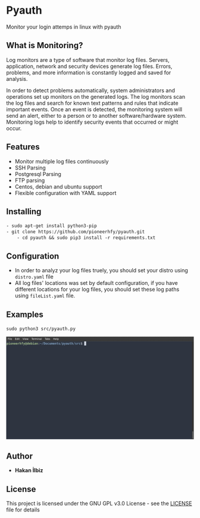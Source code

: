 # Pyauth
Monitor your login attemps in linux with pyauth

## What is Monitoring?
Log monitors are a type of software that monitor log files. Servers, application, network and security devices generate log files. Errors, problems, and more information is constantly logged and saved for analysis.

In order to detect problems automatically, system administrators and operations set up monitors on the generated logs. The log monitors scan the log files and search for known text patterns and rules that indicate important events. Once an event is detected, the monitoring system will send an alert, either to a person or to another software/hardware system. Monitoring logs help to identify security events that occurred or might occur.

## Features

- Monitor multiple log files continuously
- SSH Parsing
- Postgresql Parsing
- FTP parsing
- Centos, debian and ubuntu support
- Flexible configuration with YAML support

## Installing

```
- sudo apt-get install python3-pip
- git clone https://github.com/pioneerhfy/pyauth.git
    - cd pyauth && sudo pip3 install -r requirements.txt
```

## Configuration

- In order to analyz your log files truely, you should set your distro using `distro.yaml` file
- All log files' locations was set by default configuration, if you have different locations for your log files, you should set these log paths using `fileList.yaml` file.

## Examples

```
sudo python3 src/pyauth.py
```

![gif](./tty.gif)

## Author
* **Hakan İlbiz**

## License

This project is licensed under the GNU GPL v3.0 License - see the [LICENSE](./LICENSE) file for details



